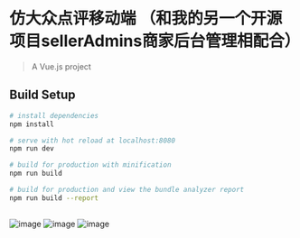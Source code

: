 # 仿大众点评移动端 （和我的另一个开源项目sellerAdmins商家后台管理相配合） 

> A Vue.js project

## Build Setup

``` bash
# install dependencies
npm install

# serve with hot reload at localhost:8080
npm run dev

# build for production with minification
npm run build

# build for production and view the bundle analyzer report
npm run build --report
```
## 
![image](D:\github2\mobileDP\demoImg/1.png)
![image](D:\github2\mobileDP\demoImg/2.png)
![image](D:\github2\mobileDP\demoImg/3.png)
